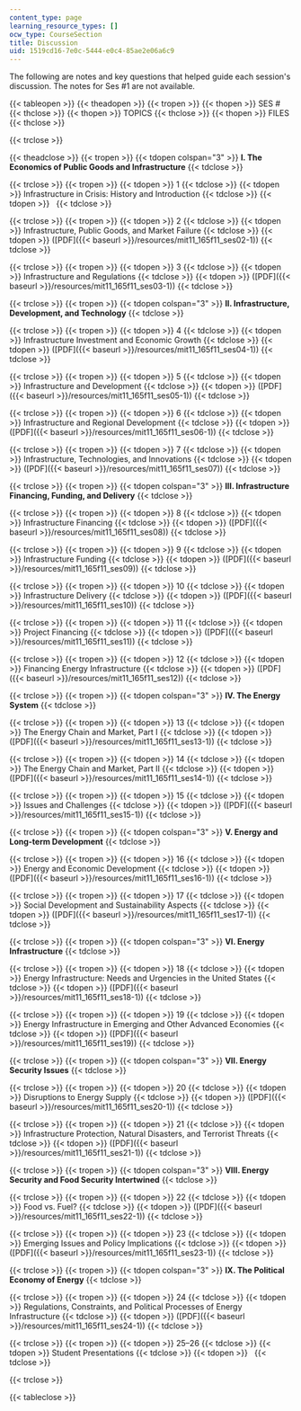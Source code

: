 ```yaml
---
content_type: page
learning_resource_types: []
ocw_type: CourseSection
title: Discussion
uid: 1519cd16-7e0c-5444-e0c4-85ae2e06a6c9
---
```


The following are notes and key questions that helped guide each session's discussion. The notes for Ses #1 are not available.

{{< tableopen >}}
{{< theadopen >}}
{{< tropen >}}
{{< thopen >}}
SES #
{{< thclose >}}
{{< thopen >}}
TOPICS
{{< thclose >}}
{{< thopen >}}
FILES
{{< thclose >}}

{{< trclose >}}

{{< theadclose >}}
{{< tropen >}}
{{< tdopen colspan="3" >}}
**I. The Economics of Public Goods and Infrastructure**
{{< tdclose >}}

{{< trclose >}}
{{< tropen >}}
{{< tdopen >}}
1
{{< tdclose >}}
{{< tdopen >}}
Infrastructure in Crisis: History and Introduction
{{< tdclose >}}
{{< tdopen >}}
 
{{< tdclose >}}

{{< trclose >}}
{{< tropen >}}
{{< tdopen >}}
2
{{< tdclose >}}
{{< tdopen >}}
Infrastructure, Public Goods, and Market Failure
{{< tdclose >}}
{{< tdopen >}}
([PDF]({{< baseurl >}}/resources/mit11_165f11_ses02-1))
{{< tdclose >}}

{{< trclose >}}
{{< tropen >}}
{{< tdopen >}}
3
{{< tdclose >}}
{{< tdopen >}}
Infrastructure and Regulations
{{< tdclose >}}
{{< tdopen >}}
([PDF]({{< baseurl >}}/resources/mit11_165f11_ses03-1))
{{< tdclose >}}

{{< trclose >}}
{{< tropen >}}
{{< tdopen colspan="3" >}}
**II. Infrastructure, Development, and Technology**
{{< tdclose >}}

{{< trclose >}}
{{< tropen >}}
{{< tdopen >}}
4
{{< tdclose >}}
{{< tdopen >}}
Infrastructure Investment and Economic Growth
{{< tdclose >}}
{{< tdopen >}}
([PDF]({{< baseurl >}}/resources/mit11_165f11_ses04-1))
{{< tdclose >}}

{{< trclose >}}
{{< tropen >}}
{{< tdopen >}}
5
{{< tdclose >}}
{{< tdopen >}}
Infrastructure and Development
{{< tdclose >}}
{{< tdopen >}}
([PDF]({{< baseurl >}}/resources/mit11_165f11_ses05-1))
{{< tdclose >}}

{{< trclose >}}
{{< tropen >}}
{{< tdopen >}}
6
{{< tdclose >}}
{{< tdopen >}}
Infrastructure and Regional Development
{{< tdclose >}}
{{< tdopen >}}
([PDF]({{< baseurl >}}/resources/mit11_165f11_ses06-1))
{{< tdclose >}}

{{< trclose >}}
{{< tropen >}}
{{< tdopen >}}
7
{{< tdclose >}}
{{< tdopen >}}
Infrastructure, Technologies, and Innovations
{{< tdclose >}}
{{< tdopen >}}
([PDF]({{< baseurl >}}/resources/mit11_165f11_ses07))
{{< tdclose >}}

{{< trclose >}}
{{< tropen >}}
{{< tdopen colspan="3" >}}
**III. Infrastructure Financing, Funding, and Delivery**
{{< tdclose >}}

{{< trclose >}}
{{< tropen >}}
{{< tdopen >}}
8
{{< tdclose >}}
{{< tdopen >}}
Infrastructure Financing
{{< tdclose >}}
{{< tdopen >}}
([PDF]({{< baseurl >}}/resources/mit11_165f11_ses08))
{{< tdclose >}}

{{< trclose >}}
{{< tropen >}}
{{< tdopen >}}
9
{{< tdclose >}}
{{< tdopen >}}
Infrastructure Funding
{{< tdclose >}}
{{< tdopen >}}
([PDF]({{< baseurl >}}/resources/mit11_165f11_ses09))
{{< tdclose >}}

{{< trclose >}}
{{< tropen >}}
{{< tdopen >}}
10
{{< tdclose >}}
{{< tdopen >}}
Infrastructure Delivery
{{< tdclose >}}
{{< tdopen >}}
([PDF]({{< baseurl >}}/resources/mit11_165f11_ses10))
{{< tdclose >}}

{{< trclose >}}
{{< tropen >}}
{{< tdopen >}}
11
{{< tdclose >}}
{{< tdopen >}}
Project Financing
{{< tdclose >}}
{{< tdopen >}}
([PDF]({{< baseurl >}}/resources/mit11_165f11_ses11))
{{< tdclose >}}

{{< trclose >}}
{{< tropen >}}
{{< tdopen >}}
12
{{< tdclose >}}
{{< tdopen >}}
Financing Energy Infrastructure
{{< tdclose >}}
{{< tdopen >}}
([PDF]({{< baseurl >}}/resources/mit11_165f11_ses12))
{{< tdclose >}}

{{< trclose >}}
{{< tropen >}}
{{< tdopen colspan="3" >}}
**IV. The Energy System**
{{< tdclose >}}

{{< trclose >}}
{{< tropen >}}
{{< tdopen >}}
13
{{< tdclose >}}
{{< tdopen >}}
The Energy Chain and Market, Part I
{{< tdclose >}}
{{< tdopen >}}
([PDF]({{< baseurl >}}/resources/mit11_165f11_ses13-1))
{{< tdclose >}}

{{< trclose >}}
{{< tropen >}}
{{< tdopen >}}
14
{{< tdclose >}}
{{< tdopen >}}
The Energy Chain and Market, Part II
{{< tdclose >}}
{{< tdopen >}}
([PDF]({{< baseurl >}}/resources/mit11_165f11_ses14-1))
{{< tdclose >}}

{{< trclose >}}
{{< tropen >}}
{{< tdopen >}}
15
{{< tdclose >}}
{{< tdopen >}}
Issues and Challenges
{{< tdclose >}}
{{< tdopen >}}
([PDF]({{< baseurl >}}/resources/mit11_165f11_ses15-1))
{{< tdclose >}}

{{< trclose >}}
{{< tropen >}}
{{< tdopen colspan="3" >}}
**V. Energy and Long-term Development**
{{< tdclose >}}

{{< trclose >}}
{{< tropen >}}
{{< tdopen >}}
16
{{< tdclose >}}
{{< tdopen >}}
Energy and Economic Development
{{< tdclose >}}
{{< tdopen >}}
([PDF]({{< baseurl >}}/resources/mit11_165f11_ses16-1))
{{< tdclose >}}

{{< trclose >}}
{{< tropen >}}
{{< tdopen >}}
17
{{< tdclose >}}
{{< tdopen >}}
Social Development and Sustainability Aspects
{{< tdclose >}}
{{< tdopen >}}
([PDF]({{< baseurl >}}/resources/mit11_165f11_ses17-1))
{{< tdclose >}}

{{< trclose >}}
{{< tropen >}}
{{< tdopen colspan="3" >}}
**VI. Energy Infrastructure**
{{< tdclose >}}

{{< trclose >}}
{{< tropen >}}
{{< tdopen >}}
18
{{< tdclose >}}
{{< tdopen >}}
Energy Infrastructure: Needs and Urgencies in the United States
{{< tdclose >}}
{{< tdopen >}}
([PDF]({{< baseurl >}}/resources/mit11_165f11_ses18-1))
{{< tdclose >}}

{{< trclose >}}
{{< tropen >}}
{{< tdopen >}}
19
{{< tdclose >}}
{{< tdopen >}}
Energy Infrastructure in Emerging and Other Advanced Economies
{{< tdclose >}}
{{< tdopen >}}
([PDF]({{< baseurl >}}/resources/mit11_165f11_ses19))
{{< tdclose >}}

{{< trclose >}}
{{< tropen >}}
{{< tdopen colspan="3" >}}
**VII. Energy Security Issues**
{{< tdclose >}}

{{< trclose >}}
{{< tropen >}}
{{< tdopen >}}
20
{{< tdclose >}}
{{< tdopen >}}
Disruptions to Energy Supply
{{< tdclose >}}
{{< tdopen >}}
([PDF]({{< baseurl >}}/resources/mit11_165f11_ses20-1))
{{< tdclose >}}

{{< trclose >}}
{{< tropen >}}
{{< tdopen >}}
21
{{< tdclose >}}
{{< tdopen >}}
Infrastructure Protection, Natural Disasters, and Terrorist Threats
{{< tdclose >}}
{{< tdopen >}}
([PDF]({{< baseurl >}}/resources/mit11_165f11_ses21-1))
{{< tdclose >}}

{{< trclose >}}
{{< tropen >}}
{{< tdopen colspan="3" >}}
**VIII. Energy Security and Food Security Intertwined**
{{< tdclose >}}

{{< trclose >}}
{{< tropen >}}
{{< tdopen >}}
22
{{< tdclose >}}
{{< tdopen >}}
Food vs. Fuel?
{{< tdclose >}}
{{< tdopen >}}
([PDF]({{< baseurl >}}/resources/mit11_165f11_ses22-1))
{{< tdclose >}}

{{< trclose >}}
{{< tropen >}}
{{< tdopen >}}
23
{{< tdclose >}}
{{< tdopen >}}
Emerging Issues and Policy Implications
{{< tdclose >}}
{{< tdopen >}}
([PDF]({{< baseurl >}}/resources/mit11_165f11_ses23-1))
{{< tdclose >}}

{{< trclose >}}
{{< tropen >}}
{{< tdopen colspan="3" >}}
**IX. The Political Economy of Energy**
{{< tdclose >}}

{{< trclose >}}
{{< tropen >}}
{{< tdopen >}}
24
{{< tdclose >}}
{{< tdopen >}}
Regulations, Constraints, and Political Processes of Energy Infrastructure
{{< tdclose >}}
{{< tdopen >}}
([PDF]({{< baseurl >}}/resources/mit11_165f11_ses24-1))
{{< tdclose >}}

{{< trclose >}}
{{< tropen >}}
{{< tdopen >}}
25–26
{{< tdclose >}}
{{< tdopen >}}
Student Presentations
{{< tdclose >}}
{{< tdopen >}}
 
{{< tdclose >}}

{{< trclose >}}

{{< tableclose >}}